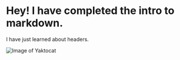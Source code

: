 # Hey! I have completed the intro to markdown.















I have just learned about headers.

![Image of Yaktocat](https://octodex.github.com/images/yaktocat.png)

